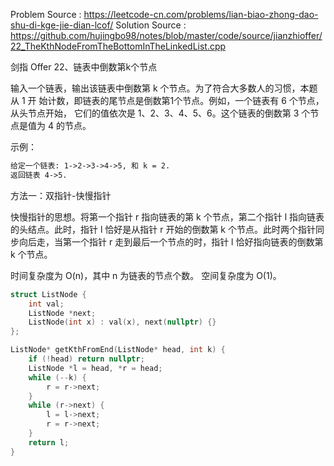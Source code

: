 <!--
 * @Author : Hu Jingbo
 * @Date   : 2021-09-13
-->

Problem Source : <https://leetcode-cn.com/problems/lian-biao-zhong-dao-shu-di-kge-jie-dian-lcof/>
Solution Source : <https://github.com/hujingbo98/notes/blob/master/code/source/jianzhioffer/22_TheKthNodeFromTheBottomInTheLinkedList.cpp>

剑指 Offer 22、链表中倒数第k个节点

输入一个链表，输出该链表中倒数第 k 个节点。为了符合大多数人的习惯，本题从 1 开
始计数，即链表的尾节点是倒数第1个节点。例如，一个链表有 6 个节点，从头节点开始，
它们的值依次是 1、2、3、4、5、6。这个链表的倒数第 3 个节点是值为 4 的节点。

示例：

```txt
给定一个链表: 1->2->3->4->5, 和 k = 2.
返回链表 4->5.
```

方法一：双指针-快慢指针

快慢指针的思想。将第一个指针 r 指向链表的第 k 个节点，第二个指针 l 指向链表的头结点。此时，指针 l 恰好是从指针 r 开始的倒数第 k 个节点。此时两个指针同步向后走，当第一个指针 r 走到最后一个节点的时，指针 l 恰好指向链表的倒数第k 个节点。

时间复杂度为 O(n)，其中 n 为链表的节点个数。
空间复杂度为 O(1)。

```c++
struct ListNode {
    int val;
    ListNode *next;
    ListNode(int x) : val(x), next(nullptr) {}
};

ListNode* getKthFromEnd(ListNode* head, int k) {
    if (!head) return nullptr;
    ListNode *l = head, *r = head;
    while (--k) {
        r = r->next;
    }
    while (r->next) {
        l = l->next;
        r = r->next;
    }
    return l;
}
```
